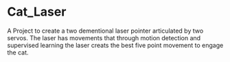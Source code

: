 # Cat_Laser
A Project to create a two dementional laser pointer articulated by two servos.  The laser has movements that through motion detection and supervised learning the laser creats the best five point movement to engage the cat.
